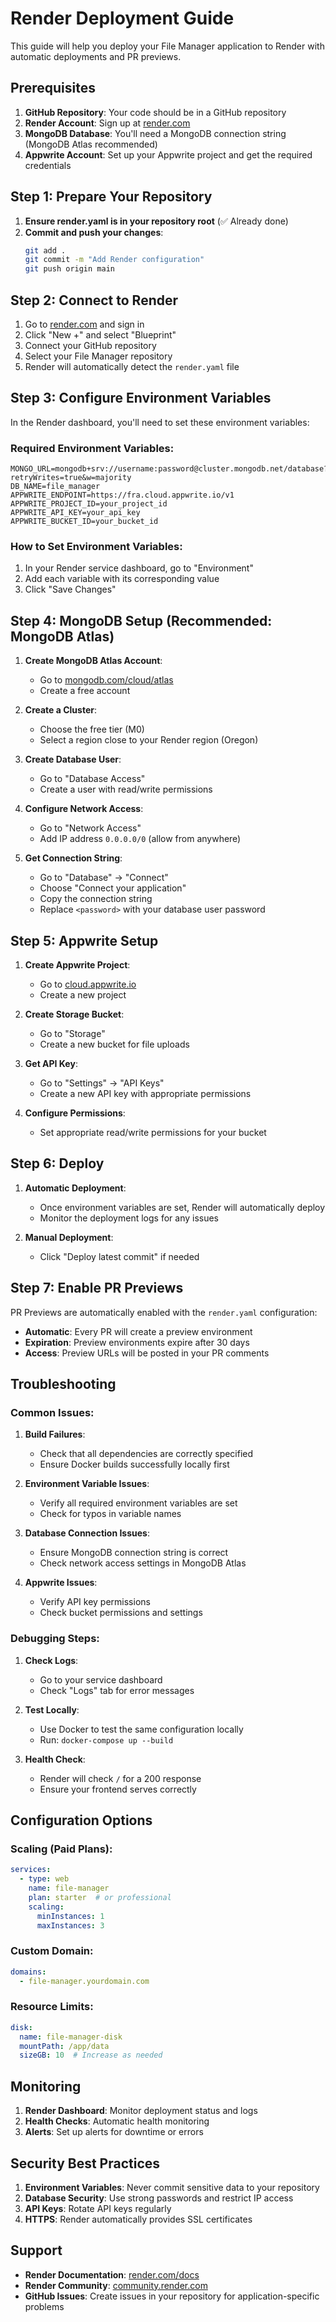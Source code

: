 # Render Deployment Guide

This guide will help you deploy your File Manager application to Render with automatic deployments and PR previews.

## Prerequisites

1. **GitHub Repository**: Your code should be in a GitHub repository
2. **Render Account**: Sign up at [render.com](https://render.com)
3. **MongoDB Database**: You'll need a MongoDB connection string (MongoDB Atlas recommended)
4. **Appwrite Account**: Set up your Appwrite project and get the required credentials

## Step 1: Prepare Your Repository

1. **Ensure render.yaml is in your repository root** (✅ Already done)
2. **Commit and push your changes**:
   ```bash
   git add .
   git commit -m "Add Render configuration"
   git push origin main
   ```

## Step 2: Connect to Render

1. Go to [render.com](https://render.com) and sign in
2. Click "New +" and select "Blueprint"
3. Connect your GitHub repository
4. Select your File Manager repository
5. Render will automatically detect the `render.yaml` file

## Step 3: Configure Environment Variables

In the Render dashboard, you'll need to set these environment variables:

### Required Environment Variables:

```env
MONGO_URL=mongodb+srv://username:password@cluster.mongodb.net/database?retryWrites=true&w=majority
DB_NAME=file_manager
APPWRITE_ENDPOINT=https://fra.cloud.appwrite.io/v1
APPWRITE_PROJECT_ID=your_project_id
APPWRITE_API_KEY=your_api_key
APPWRITE_BUCKET_ID=your_bucket_id
```

### How to Set Environment Variables:

1. In your Render service dashboard, go to "Environment"
2. Add each variable with its corresponding value
3. Click "Save Changes"

## Step 4: MongoDB Setup (Recommended: MongoDB Atlas)

1. **Create MongoDB Atlas Account**:
   - Go to [mongodb.com/cloud/atlas](https://mongodb.com/cloud/atlas)
   - Create a free account

2. **Create a Cluster**:
   - Choose the free tier (M0)
   - Select a region close to your Render region (Oregon)

3. **Create Database User**:
   - Go to "Database Access"
   - Create a user with read/write permissions

4. **Configure Network Access**:
   - Go to "Network Access"
   - Add IP address `0.0.0.0/0` (allow from anywhere)

5. **Get Connection String**:
   - Go to "Database" → "Connect"
   - Choose "Connect your application"
   - Copy the connection string
   - Replace `<password>` with your database user password

## Step 5: Appwrite Setup

1. **Create Appwrite Project**:
   - Go to [cloud.appwrite.io](https://cloud.appwrite.io)
   - Create a new project

2. **Create Storage Bucket**:
   - Go to "Storage"
   - Create a new bucket for file uploads

3. **Get API Key**:
   - Go to "Settings" → "API Keys"
   - Create a new API key with appropriate permissions

4. **Configure Permissions**:
   - Set appropriate read/write permissions for your bucket

## Step 6: Deploy

1. **Automatic Deployment**:
   - Once environment variables are set, Render will automatically deploy
   - Monitor the deployment logs for any issues

2. **Manual Deployment**:
   - Click "Deploy latest commit" if needed

## Step 7: Enable PR Previews

PR Previews are automatically enabled with the `render.yaml` configuration:

- **Automatic**: Every PR will create a preview environment
- **Expiration**: Preview environments expire after 30 days
- **Access**: Preview URLs will be posted in your PR comments

## Troubleshooting

### Common Issues:

1. **Build Failures**:
   - Check that all dependencies are correctly specified
   - Ensure Docker builds successfully locally first

2. **Environment Variable Issues**:
   - Verify all required environment variables are set
   - Check for typos in variable names

3. **Database Connection Issues**:
   - Ensure MongoDB connection string is correct
   - Check network access settings in MongoDB Atlas

4. **Appwrite Issues**:
   - Verify API key permissions
   - Check bucket permissions and settings

### Debugging Steps:

1. **Check Logs**:
   - Go to your service dashboard
   - Check "Logs" tab for error messages

2. **Test Locally**:
   - Use Docker to test the same configuration locally
   - Run: `docker-compose up --build`

3. **Health Check**:
   - Render will check `/` for a 200 response
   - Ensure your frontend serves correctly

## Configuration Options

### Scaling (Paid Plans):

```yaml
services:
  - type: web
    name: file-manager
    plan: starter  # or professional
    scaling:
      minInstances: 1
      maxInstances: 3
```

### Custom Domain:

```yaml
domains:
  - file-manager.yourdomain.com
```

### Resource Limits:

```yaml
disk:
  name: file-manager-disk
  mountPath: /app/data
  sizeGB: 10  # Increase as needed
```

## Monitoring

1. **Render Dashboard**: Monitor deployment status and logs
2. **Health Checks**: Automatic health monitoring
3. **Alerts**: Set up alerts for downtime or errors

## Security Best Practices

1. **Environment Variables**: Never commit sensitive data to your repository
2. **Database Security**: Use strong passwords and restrict IP access
3. **API Keys**: Rotate API keys regularly
4. **HTTPS**: Render automatically provides SSL certificates

## Support

- **Render Documentation**: [render.com/docs](https://render.com/docs)
- **Render Community**: [community.render.com](https://community.render.com)
- **GitHub Issues**: Create issues in your repository for application-specific problems

